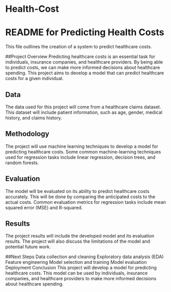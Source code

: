 # Health-Cost
# README for Predicting Health Costs
This file outlines the creation of a system to predict healthcare costs.

##Project Overview
Predicting healthcare costs is an essential task for individuals, insurance companies, and healthcare providers. By being able to predict costs, we can make more informed decisions about healthcare spending. This project aims to develop a model that can predict healthcare costs for a given individual.

## Data
The data used for this project will come from a healthcare claims dataset. This dataset will include patient information, such as age, gender, medical history, and claims history.

## Methodology
The project will use machine learning techniques to develop a model for predicting healthcare costs. Some common machine-learning techniques used for regression tasks include linear regression, decision trees, and random forests.

##  Evaluation
The model will be evaluated on its ability to predict healthcare costs accurately. This will be done by comparing the anticipated costs to the actual costs. Common evaluation metrics for regression tasks include mean squared error (MSE) and R-squared.

## Results
The project results will include the developed model and its evaluation results. The project will also discuss the limitations of the model and potential future work.

##Next Steps
Data collection and cleaning
Exploratory data analysis (EDA)
Feature engineering
Model selection and training
Model evaluation
Deployment
Conclusion
This project will develop a model for predicting healthcare costs. This model can be used by individuals, insurance companies, and healthcare providers to make more informed decisions about healthcare spending.
